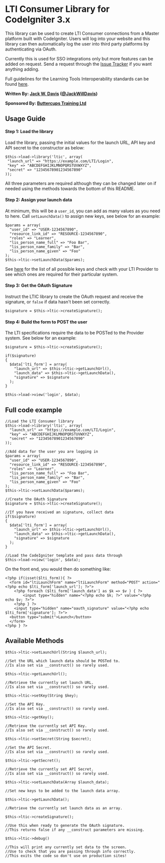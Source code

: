 # LTI Consumer Library for CodeIgniter 3.x

This library can be used to create LTI Consumer connections from a Master platform built with CodeIgniter. Users will log into your website and this library can then automatically log the user into third party platforms by authenticating via OAuth.

Currently this is used for SSO integrations only but more features can be added on request. Send a request through the [Issue Tracker](https://github.com/JackWillDavis/codeigniter-ltic/issues) if you want anything adding.

Full guidelines for the Learning Tools Interoperability standards can be found [here](https://www.imsglobal.org/activity/learning-tools-interoperability).

**Written By: [Jack W. Davis](http://www.jackwdavis.com) ([@JackWillDavis](https://github.com/JackWillDavis))**

**Sponsored By: [Buttercups Training Ltd](http://buttercupstraining.co.uk)**

## Usage Guide

#### Step 1: Load the library

Load the library, passing the initial values for the launch URL, API key and API secret to the constructor as below:

 ```
$this->load->library('ltic', array(
  "launch_url" => "https://example.com/LTI/Login",
  "key" => "ABCDEFGHIJKLMNOPQRSTUVWXYZ",
  "secret" => "12345678901234567890"
));
 ```

All three parameters are required although they can be changed later on if needed using the methods towards the bottom of this README.

#### Step 2: Assign your launch data

At minimum, this will be a `user_id`, you can add as many values as you need to here. Call `setLaunchData()` to assign new keys, see below for an example:

```
$params = array(
  "user_id" => "USER-1234567890",
  "resource_link_id" => "RESOURCE-1234567890",
  "roles" => "Learner",
  "lis_person_name_full" => "Foo Bar",
  "lis_person_name_family" => "Bar",
  "lis_person_name_given" => "Foo"
);
$this->ltic->setLaunchData($params);
```

See  [here](https://www.imsglobal.org/specs/ltiv1p0/implementation-guide) for the list of all possible keys and check with your LTI Provider to see which ones are required for their particular system.

#### Step 3: Get the OAuth Signature

Instruct the LTIC library to create the OAuth request and receive the signature, or `false` if data hasn't been set correctly.

```
$signature = $this->ltic->createSignature();
```

#### Step 4: Build the form to POST the user

The LTI specifications require the data to be POSTed to the Provider system. See below for an example:

```
$signature = $this->ltic->createSignature();

if($signature)
{
  $data['lti_form'] = array(
    "launch_url" => $this->ltic->getLaunchUrl(),
    "launch_data" => $this->ltic->getLaunchData(),
    "signature" => $signature
  );
}

$this->load->view('login', $data);

```

## Full code example

```
//Load the LTI Consumer library
$this->load->library('ltic', array(
  "launch_url" => "https://example.com/LTI/Login",
  "key" => "ABCDEFGHIJKLMNOPQRSTUVWXYZ",
  "secret" => "12345678901234567890"
));

//Add data for the user you are logging in
$params = array(
  "user_id" => "USER-1234567890",
  "resource_link_id" => "RESOURCE-1234567890",
  "roles" => "Learner",
  "lis_person_name_full" => "Foo Bar",
  "lis_person_name_family" => "Bar",
  "lis_person_name_given" => "Foo"
);
$this->ltic->setLaunchData($params);

//Create the OAuth Signature
$signature = $this->ltic->createSignature();

//If you have received an signature, collect data
if($signature)
{
  $data['lti_form'] = array(
    "launch_url" => $this->ltic->getLaunchUrl(),
    "launch_data" => $this->ltic->getLaunchData(),
    "signature" => $signature
  );
}

//Load the CodeIgniter template and pass data through
$this->load->view('login', $data);

```
On the front end, you would then do something like:

```
<?php if(isset($lti_form)){ ?>
  <form id="ltiLaunchForm" name="ltiLaunchForm" method="POST" action="<?php echo $lti_form['launch_url']; ?>">
    <?php foreach ($lti_form['launch_data'] as $k => $v ) { ?>
    	<input type="hidden" name="<?php echo $k; ?>" value="<?php echo $v; ?>">
    <?php } ?>
    <input type="hidden" name="oauth_signature" value="<?php echo $lti_form['signature']; ?>">
  <button type="submit">Launch</button>
  </form>
<?php } ?>

```

## Available Methods

```
$this->ltic->setLaunchUrl(String $launch_url);

//Set the URL which launch data should be POSTed to.
//Is also set via __construct() so rarely used.
```

```
$this->ltic->getLaunchUrl();

//Retrieve the currently set launch URL.
//Is also set via __construct() so rarely used.
```

```
$this->ltic->setKey(String $key);

//Set the API Key.
//Is also set via __construct() so rarely used.
```

```
$this->ltic->getKey();

//Retrieve the currently set API Key.
//Is also set via __construct() so rarely used.
```

```
$this->ltic->setSecret(String $secret);

//Set the API Secret.
//Is also set via __construct() so rarely used.
```

```
$this->ltic->getSecret();

//Retrieve the currently set API Secret.
//Is also set via __construct() so rarely used.
```

```
$this->ltic->setLaunchData(Array $launch_data);

//Set new keys to be added to the launch data array.
```

```
$this->ltic->getLaunchData();

//Retrieve the currently set launch data as an array.
```

```
$this->ltic->createSignature();

//Use this when ready to generate the OAuth signature.
//This returns false if any __construct parameters are missing.
```

```
$this->ltic->debug()

//This will print any currently set data to the screen.
//Use to check that you are passing through info correctly.
//This exits the code so don't use on production sites!
```

